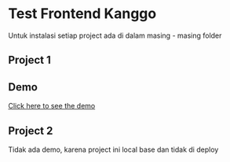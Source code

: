 # Test Frontend Kanggo

Untuk instalasi setiap project ada di dalam masing - masing folder


## Project 1

## Demo
[Click here to see the demo](https://productmanagementappkanggo.netlify.app/)

## Project 2
Tidak ada demo, karena project ini local base dan tidak di deploy
